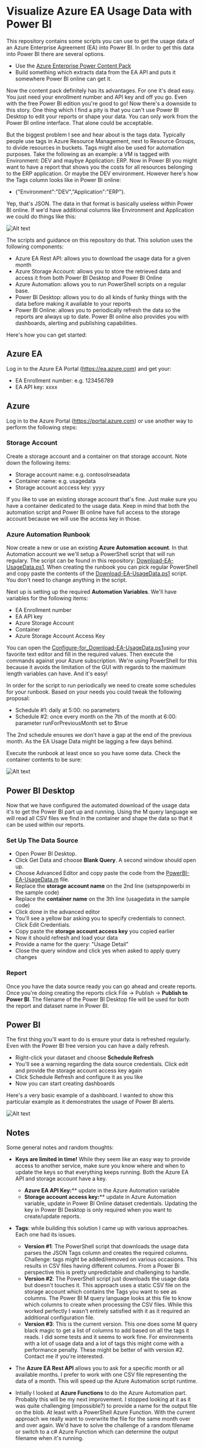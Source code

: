 # Visualize Azure EA Usage Data with Power BI

This repository contains some scripts you can use to get the usage data of an Azure Enterprise Agreement (EA) into Power BI. In order to get this data into Power BI there are several options.
* Use the [Azure Enterprise Power Content Pack](https://powerbi.microsoft.com/en-us/documentation/powerbi-content-pack-azure-enterprise/)
* Build something which extracts data from the EA API and puts it somewhere Power BI online can get it.

Now the content pack definitely has its advantages. For one it's dead easy. You just need your enrollment number and API key and off you go. Even with the free Power BI edition you're good to go! Now there's a downside to this story. One thing which I find a pity is that you can't use Power BI Desktop to edit your reports or shape your data. You can only work from the Power BI online interface. That alone could be acceptable.

But the biggest problem I see and hear about is the tags data. Typically people use tags in Azure Resource Management, next to Resource Groups, to divide resources in buckets. Tags might also be used for automation purposes. Take the following as an example: a VM is tagged with Environment: DEV and maybye Application: ERP. Now in Power BI you might want to have a report that shows you the costs for all resources belonging to the ERP application. Or maybe the DEV environment. However here's how the Tags column looks like in Power BI online: 

* {"Environment":"DEV","Application":"ERP"}.

Yep, that's JSON. The data in that format is basically useless within Power BI online. If we'd have additional columns like Environment and Application we could do things like this:

![Alt text](../IMG/PowerBIDesktop.png?raw=true)

The scripts and guidance on this repository do that. This solution uses the following components:

* Azure EA Rest API: allows you to download the usage data for a given month
* Azure Storage Account: allows you to store the retrieved data and access it from both Power BI Desktop and Power BI Online
* Azure Automation: allows you to run PowerShell scripts on a regular base.
* Power BI Desktop: allows you to do all kinds of funky things with the data before making it available to your reports
* Power BI Online: allows you to periodically refresh the data so the reports are always up to date. Power BI online also provides you with dashboards, alerting and publishing capabilities.

Here's how you can get started:

## Azure EA

Log in to the Azure EA Portal (https://ea.azure.com) and get your:

* EA Enrollment number: e.g. 123456789
* EA API key: xxxx

## Azure

Log in to the Azure Portal (https://portal.azure.com) or use another way to perform the following steps:

### Storage Account

Create a storage account and a container on that storage account. Note down the following items:

* Storage account name: e.g. contosolrseadata
* Container name: e.g. usagedata
* Storage account acccess key: yyyy

If you like to use an existing storage account that's fine. Just make sure you have a container dedicated to the usage data. Keep in mind that both the automation script and Power BI online have full access to the storage account because we will use the access key in those.

### Azure Automation Runbook

Now create a new or use an existing **Azure Automation account**. In that Automation account we we'll setup a PowerShell script that will run regulary. The script can be found in this repository: [Download-EA-UsageData.ps1](/Download-EA-UsageData.ps1). When creating the runbook you can pick regular PowerShell and copy paste the contents of the [Download-EA-UsageData.ps1](Download-EA-UsageData.ps1) script. You don't need to change anything in the script.

Next up is setting up the required **Automation Variables**. We'll have variables for the following items:
* EA Enrollment number
* EA API key
* Azure Storage Account
* Container
* Azure Storage Account Access Key

You can open the [Configure-for_Download-EA-UsageData.ps1](Configure-for_Download-EA-UsageData.ps1)using your favorite text editor and fill in the required values. Then execute the commands against your Azure subscription. We're using PowerShell for this because it avoids the limitation of the GUI with regards to the maximum length variables can have. And it's easy!

In order for the script to run periodically we need to create some schedules for your runbook. Based on your needs you could tweak the following proposal:

* Schedule #1: daily at 5:00: no parameters
* Schedule #2: once every month on the 7th of the month at 6:00: parameter runForPreviousMonth set to $true

The 2nd schedule ensures we don't have a gap at the end of the previous month. As the EA Usage Data might be lagging a few days behind.

Execute the runbook at least once so you have some data. Check the container contents to be sure:

![Alt text](../IMG/StorageAccountContainer.png?raw=true)

## Power BI Desktop

Now that we have configured the automated download of the usage data it's to get the Power BI part up and running. Using the M query language we will read all CSV files we find in the container and shape the data so that it can be used within our reports.

### Set Up The Data Source

* Open Power BI Desktop. 
* Click Get Data and choose **Blank Query**. A second window should open up. 
* Choose Advanced Editor and copy paste the code from the [PowerBI-EA-UsageData.m](PowerBI-EA-UsageData.m) file. 
* Replace the **storage account name** on the 2nd line (setspnpowerbi in the sample code)
* Replace the **container name** on the 3th line (usagedata in the sample code) 
* Click done in the advanced editor
* You'll see a yellow bar asking you to specify credentials to connect. Click Edit Credentials.
* Copy paste the **storage account access key** you copied earlier
* Now it should refresh and load your data
* Provide a name for the query: "Usage Detail"
* Close the query window and click yes when asked to apply query changes

### Report

Once you have the data source ready you can go ahead and create reports. Once you're doing creating the reports click File -> Publish -> **Publish to Power BI**. The filename of the Power BI Desktop file will be used for both the report and dataset name in Power BI.

## Power BI

The first thing you'll want to do is ensure your data is refreshed regularly. Even with the Power BI free version you can have a daily refresh. 

* Right-click your dataset and choose **Schedule Refresh**
* You'll see a warning regarding the data source credentials. Click edit and provide the storage account access key again
* Click Schedule Refresh and configure it as you like
* Now you can start creating dashboards

Here's a very basic example of a dashboard. I wanted to show this particular example as it demonstrates the usage of Power BI alerts. 

![Alt text](../IMG/PowerBIAlert.png?raw=true)

## Notes

Some general notes and random thoughts:

* **Keys are limited in time!** While they seem like an easy way to provide access to another service, make sure you know where and when to update the keys so that everything keeps running. Both the Azure EA API and storage account have a key.
    * **Azure EA API Key:**** update in the Azure Automation variable
    * **Storage account access key:**** update in Azure Automation variable, update in Power BI Online dataset credentials. Updating the key in Power BI Desktop is only required when you want to create/update reports.

* **Tags**: while building this solution I came up with various approaches. Each one had its issues.
    * **Version #1**: The PowerShell script that downloads the usage data parses the JSON Tags column and creates the required columns. Challenge: tags might be added/removed on various occasions. This results in CSV files having different columns. From a Power Bi perspective this is pretty unpredictable and challenging to handle.
    * **Version #2**: The PowerShell script just downloads the usage data but doesn't touches it. This approach uses a static CSV file on the storage account which contains the Tags you want to see as columns. The Power BI M query language looks at this file to know which columns to create when processing the CSV files. While this worked perfectly I wasn't entirely satisfied with it as it required an additional configuration file.
    *  **Version #3**: This is the current version. This one does some M query black magic to get a list of columns to add based on all the tags it reads. I did some tests and it seems to work fine. For environments with a lot of usage data and a lot of tags this might come with a performance penalty. These might be better of with version #2. Contact me if you're interested.

* The **Azure EA Rest API** allows you to ask for a specific month or all available months. I prefer to work with one CSV file representing the data of a month. This will speed up the Azure Automation script runtime.

* Intially I looked at **Azure Functions** to do the Azure Automation part. Probably this will be my next improvement. I stopped looking at it as it was quite challenging (impossible?) to provide a name for the output file on the blob. At least with a PowerShell Azure Function. With the current approach we really want to overwrite the file for the same month over and over again. We'd have to solve the challenge of a random filename or switch to a c# Azure Function which can determine the output filename when it's running.

